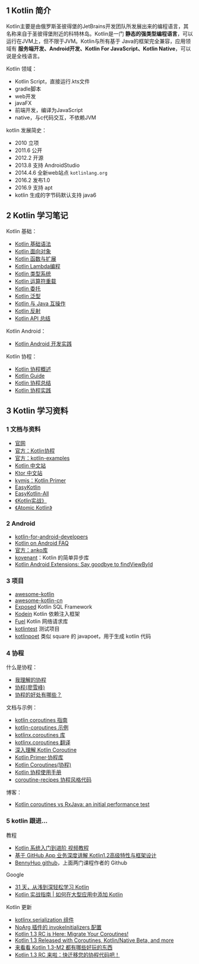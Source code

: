 ## 1 Kotlin 简介

Kotlin主要是由俄罗斯圣彼得堡的JetBrains开发团队所发展出来的编程语言，其名称来自于圣彼得堡附近的科特林岛。Kotlin是一门 **静态的强类型编程语言**，可以运行在JVM上，但不限于JVM。Kotlin与所有基于 Java的框架完全兼容，应用领域有 **服务端开发、Android开发、Kotlin For JavaScript、Kotlin Native**，可以说是全栈语言。

Kotlin 领域：

- Kotlin Script，直接运行.kts文件
- gradle脚本
- web开发
- javaFX
- 前端开发，编译为JavaScript
- native，与c代码交互，不依赖JVM

kotlin 发展简史：

- 2010 立项
- 2011.6 公开
- 2012.2 开源
- 2013.8 支持 AndroidStudio
- 2014.4.6 全新web站点 `kotlinlang.org`
- 2016.2 发布1.0
- 2016.9 支持 apt
- kotlin 生成的字节码默认支持 java6

## 2 Kotlin 学习笔记

Kotlin 基础：

- [Kotlin 基础语法](Kotlin01-基础语法.md)
- [Kotlin 面向对象](Kotlin02-面向对象.md)
- [Kotlin 函数与扩展](Kotlin03-函数与扩展.md)
- [Kotlin Lambda编程](Kotlin04-Lambda编程.md)
- [Kotlin 类型系统](Kotlin05-类型系统.md)
- [Kotlin 运算符重载](Kotlin06-运算符重载.md)
- [Kotlin 委托](Kotlin07-委托.md)
- [Kotlin 泛型](Kotlin08-泛型.md)
- [Kotlin 与 Java 互操作](Kotlin09-与Java互操作.md)
- [Kotlin 反射](Kotlin10-反射.md)
- [Kotlin API 总结](Kotlin-API总结.md)

Kotlin Android：

- [Kotlin Android 开发实践](Kotlin-Android-Practice.md)

Kotlin 协程：

- [Kotlin 协程概述](KotlinCoroutine01-Overview.md)
- [Kotlin Guide](KotlinCoroutine02-Guide.md)
- [Kotlin 协程总结](KotlinCoroutine03-Summary.md)
- [Kotlin 协程实践](KotlinCoroutine04-Practice.md)

## 3 Kotlin 学习资料

### 1 文档与资料

- [官网](https://kotlinlang.org/)
- [官方：Kotlin协程](https://github.com/Kotlin/kotlinx.coroutines)
- [官方：kotlin-examples](https://github.com/JetBrains/kotlin-examples)
- [Kotlin 中文站](https://www.kotlincn.net/)
- [Ktor 中文站](https://ktor.kotlincn.net/)
- [kymjs：Kotlin Primer](https://kymjs.com/code/2017/02/03/01/)
- [EasyKotlin](https://github.com/JackChan1999/EasyKotlin)
- [EasyKotlin-All](https://github.com/EasyKotlin)
- [《Kotlin实战》](https://panxl6.gitbooks.io/kotlin-in-action-in-chinese/content/introduction.html)
- [《Atomic Kotlin》]((https://github.com/BruceEckel/AtomicKotlinExamples))

### 2 Android

- [kotlin-for-android-developers](https://wangjiegulu.gitbooks.io/kotlin-for-android-developers-zh/guan_yu_ben_shu.html)
- [Kotlin on Android FAQ](https://developer.android.com/kotlin/faq.html)
- [官方：anko库](https://github.com/Kotlin/anko)
- [kovenant](http://kovenant.komponents.nl/)：Kotlin 的简单异步库
- [Kotlin Android Extensions: Say goodbye to findViewById](https://antonioleiva.com/kotlin-android-extensions/)

### 3 项目

- [awesome-kotlin](https://github.com/KotlinBy/awesome-kotlin)
- [awesome-kotlin-cn](https://github.com/kymjs/awesome-kotlin-cn)
- [Exposed](https://github.com/JetBrains/Exposed) Kotlin SQL Framework
- [Kodein](https://github.com/SalomonBrys/Kodein/) Kotlin 依赖注入框架
- [Fuel](https://github.com/kittinunf/Fuel) Kotlin 网络请求库
- [kotlintest](https://github.com/kotlintest/kotlintest) 测试项目
- [kotlinpoet](https://github.com/square/kotlinpoet) 类似 square 的 javapoet，用于生成 kotlin 代码

### 4 协程

什么是协程：

- [我理解的协程](https://www.zybuluo.com/kuailezhishang/note/128823)
- [协程(廖雪峰)](http://www.liaoxuefeng.com/wiki/001374738125095c955c1e6d8bb493182103fac9270762a000/0013868328689835ecd883d910145dfa8227b539725e5ed000)
- [协程的好处有哪些？](https://www.zhihu.com/question/20511233/answer/24260355)

文档与示例：

- [kotlin coroutines 指南](https://www.kotlincn.net/docs/reference/coroutines.html)
- [kotlin-coroutines 示例](https://github.com/Kotlin/kotlin-coroutines)
- [kotlinx.coroutines 库](https://github.com/Kotlin/kotlinx.coroutines)
- [kotlinx.coroutines 翻译](https://saplf.gitbooks.io/kotlinx-coroutines/content/)
- [深入理解 Kotlin Coroutine](https://blog.kotliner.cn/tags/Coroutine/)
- [Kotlin Primer·协程库](https://www.kymjs.com/code/2017/11/24/01/)
- [Kotlin Coroutines(协程)](https://blog.dreamtobe.cn/kotlin-coroutines/)
- [Kotlin 协程使用手册](https://juejin.im/post/5a90e3836fb9a063592bebe2)
- [coroutine-recipes 协程风格代码](https://github.com/dmytrodanylyk/coroutine-recipes)

博客：

- [Kotlin coroutines vs RxJava: an initial performance test](https://proandroiddev.com/kotlin-coroutines-vs-rxjava-an-initial-performance-test-68160cfc6723)

### 5 kotlin 跟进...

教程

- [Kotlin 系统入门到进阶 视频教程](http://coding.imooc.com/class/108.html)
- [基于 GitHub App 业务深度讲解 Kotlin1.2高级特性与框架设计](https://coding.imooc.com/class/232.html)
- [BennyHuo github](https://github.com/enbandari)，上面两门课程作者的 Github

Google

- [31 天，从浅到深轻松学习 Kotlin](https://mp.weixin.qq.com/s?__biz=MzAwODY4OTk2Mg==&mid=2652046391&idx=1&sn=46efa48076a4533f355af6351b76c012&chksm=808ca472b7fb2d64afc89edf6beba1540e5a6ff49ad6346bd5d72b3957fa5f9323e07b8aab03&mpshare=1&scene=1&srcid=0615eHvcY8XijqYM5CH09baV#rd)
- [Kotlin 实战指南 | 如何在大型应用中添加 Kotlin](https://mp.weixin.qq.com/s?__biz=MzAwODY4OTk2Mg==&mid=2652047413&idx=1&sn=d8b248868406fc641b8a11ccc16807a5&scene=21#wechat_redirect)

Kotlin 更新

- [kotlinx.serialization 组件](https://discuss.kotliner.cn/t/topic/226)
- [NoArg 插件的 invokeInitializers 配置](https://mp.weixin.qq.com/s/0mEpsYfOrZDUdIoeKkL1xg)
- [Kotlin 1.3 RC is Here: Migrate Your Coroutines!](https://blog.jetbrains.com/kotlin/2018/09/kotlin-1-3-rc-is-here-migrate-your-coroutines/)
- [Kotlin 1.3 Released with Coroutines, Kotlin/Native Beta, and more](https://blog.jetbrains.com/kotlin/2018/10/kotlin-1-3/)
- [来看看 Kotlin 1.3-M2 都有哪些好玩的东西](https://mp.weixin.qq.com/s?__biz=MzIzMTYzOTYzNA==&mid=2247484229&idx=1&sn=39328734a73ce7033f017fdc9b0dd3a8&chksm=e8a05c78dfd7d56ebdbdce91ba8291f3678de02e522dc6f47118e01cce5335e0593c68441cf0&mpshare=1&scene=1&srcid=0917x8zBcvTHH1gFHLsD6HEI#rd)
- [Kotlin 1.3 RC 来啦：快迁移您的协程代码吧！](https://mp.weixin.qq.com/s/tYkPr6dKJA0HEAlSZ0CLkg)

